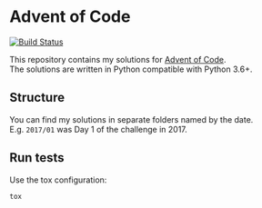 # Advent of Code

[![Build Status](https://travis-ci.org/timofurrer/advent-of-code.svg?branch=master)](https://travis-ci.org/timofurrer/advent-of-code)

This repository contains my solutions for [Advent of Code](http://adventofcode.com/). <br>
The solutions are written in Python compatible with Python 3.6+.

## Structure

You can find my solutions in separate folders named by the date. <br>
E.g. `2017/01` was Day 1 of the challenge in 2017.

## Run tests

Use the tox configuration:

```
tox
```
